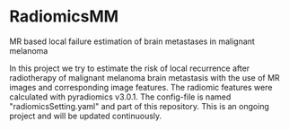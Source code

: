 # RadiomicsMM
MR based local failure estimation of brain metastases in malignant melanoma

In this project we try to estimate the risk of local recurrence after radiotherapy of malignant melanoma brain metastasis with the use of MR images and corresponding image features. The radiomic features were calculated with pyradiomics v3.0.1. The config-file is named "radiomicsSetting.yaml" and part of this repository. This is an ongoing project and will be updated continuously.
